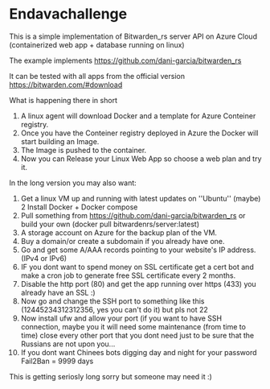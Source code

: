 # Endavachallenge

This is a simple implementation of Bitwarden_rs server API on Azure Cloud (containerized web app + database running on linux)

The example implements https://github.com/dani-garcia/bitwarden_rs

It can be tested with all apps from the official version https://bitwarden.com/#download

What is happening there in short
1. A linux agent will download Docker and a template for Azure Conteiner registry.
2. Once you have the Conteiner registry deployed in Azure the Docker will start building an Image.
3. The Image is pushed to the container.
4. Now you can Release your Linux Web App so choose a web plan and try it.

In the long version you may also want:
1. Get a linux VM up and running with latest updates on ''Ubuntu'' (maybe)
2  Install Docker + Docker compose
3. Pull something from https://github.com/dani-garcia/bitwarden_rs or build your own (docker pull bitwardenrs/server:latest)
4. A storage account on Azure for the backup plan of the VM.
5. Buy a domain/or create a subdomain if you already have one.
6. Go and get some A/AAA records pointing to your website's IP address. (IPv4 or IPv6)
7. IF you dont want to spend money on SSL certificate get a cert bot and make a cron job to generate free SSL certificate every 2 months.
8. Disable the http port (80) and get the app running over https (433) you already have an SSL :)
9. Now go and change the SSH port to something like this (12445234312312356, yes you can't do it) but pls not 22
10. Now install ufw and allow your port (if you want to have SSH connection, maybe you it will need some maintenance (from time to time) close every other port that you dont need just to be sure that the Russians are not upon you...
11. If you dont want Chinees bots digging day and night for your password Fail2Ban = 9999 days

This is getting seriosly long sorry but someone may need it :)
